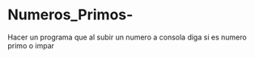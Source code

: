 # Numeros_Primos-
Hacer un programa que al  subir un numero a consola diga si es numero primo o impar 
